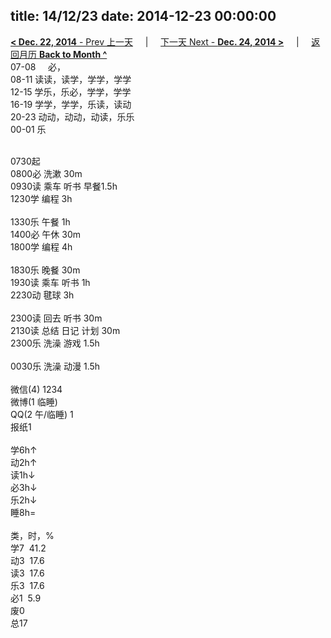 title: 14/12/23
date: 2014-12-23 00:00:00
---
[**< Dec. 22, 2014** - Prev 上一天](/lifelogs/2014/12/d22.html) &nbsp; &nbsp; | &nbsp; &nbsp; [下一天 Next - **Dec. 24, 2014 >**](/lifelogs/2014/12/d24.html) &nbsp; &nbsp; |  &nbsp; &nbsp; [返回月历 **Back to Month ^**](/lifelogs/2014/12/index.html)
<br/>07-08     必，<br/>08-11 读读，读学，学学，学学<br/>12-15 学乐，乐必，学学，学学<br/>16-19 学学，学学，乐读，读动<br/>20-23 动动，动动，动读，乐乐<br/>00-01 乐<div><br/></div>0730起<br/>0800必 洗漱 30m<br/>0930读 乘车 听书 早餐1.5h<br/>1230学 编程 3h<div><br/></div>1330乐 午餐 1h<br/>1400必 午休 30m<br/>1800学 编程 4h<div><br/></div>1830乐 晚餐 30m<br/>1930读 乘车 听书 1h<br/>2230动 毽球 3h<div><br/></div>2300读 回去 听书 30m<br/>2130读 总结 日记 计划 30m<br/>2300乐 洗澡 游戏 1.5h<div><br/></div>0030乐 洗澡 动漫 1.5h<div><br/></div>微信(4) 1234<br/>微博(1 临睡) <br/>QQ(2 午/临睡) 1<br/>报纸1<div><br/></div>学6h↑ <br/>动2h↑ <br/>读1h↓ <br/>必3h↓ <br/>乐2h↓ <br/>睡8h=<div><br/></div>类，时，%<br/>学7  41.2<br/>动3  17.6<br/>读3  17.6<br/>乐3  17.6<br/>必1  5.9<br/>废0<br/>总17</div>
